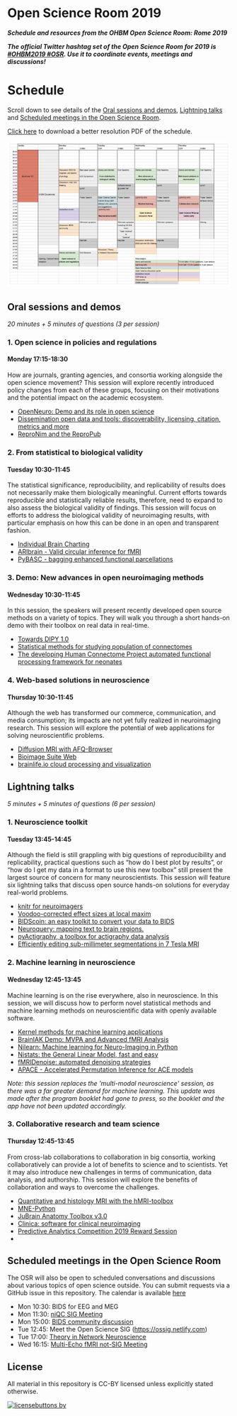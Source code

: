 # Open Science Room 2019

***Schedule and resources from the OHBM Open Science Room: Rome 2019***

***The official Twitter hashtag set of the Open Science Room for 2019 is [#OHBM2019 #OSR](https://twitter.com/search?q=%20%23OSR%20%23OHBM2019). Use it to coordinate events, meetings and discussions!***

# Schedule

Scroll down to see details of the [Oral sessions and demos](#oral-sessions-and-demos), [Lightning talks](#lightning-talks) and [Scheduled meetings in the Open Science Room](#scheduled-meetings-in-the-open-science-room).

[Click here](/OSR%20Schedule.pdf) to download a better resolution PDF of the schedule.

![](OSR_schedule.png)

## Oral sessions and demos 
_20 minutes + 5 minutes of questions (3 per session)_
### 1. Open science in policies and regulations
#### Monday 17:15-18:30
How are journals, granting agencies, and consortia working alongside the open science movement? This session will explore recently introduced policy changes from each of these groups, focusing on their motivations and the potential impact on the academic ecosystem.
* [OpenNeuro: Demo and its role in open science](/../../issues/7)
* [Dissemination open data and tools: discoverability, licensing, citation, metrics and more](/../../issues/35)
* [ReproNim and the ReproPub](/../../issues/40)

### 2. From statistical to biological validity
#### Tuesday 10:30-11:45
The statistical significance, reproducibility, and replicability of results does not necessarily make them biologically meaningful. Current efforts towards reproducible and statistically reliable results, therefore, need to expand to also assess the biological validity of findings. This session will focus on efforts to address the biological validity of neuroimaging results, with particular emphasis on how this can be done in an open and transparent fashion.
* [Individual Brain Charting](/../../issues/23)
* [ARIbrain - Valid circular inference for fMRI](/../../issues/21)
* [PyBASC - bagging enhanced functional parcellations](/../../issues/31)

### 3. Demo: New advances in open neuroimaging methods
#### Wednesday 10:30-11:45
In this session, the speakers will present recently developed open source methods on a variety of topics. They will walk you through a short hands-on demo with their toolbox on real data in real-time.
* [Towards DIPY 1.0](/../../issues/19)
* [Statistical methods for studying population of connectomes](/../../issues/9)
* [The developing Human Connectome Project automated functional processing framework for neonates](/../../issues/24)

### 4. Web-based solutions in neuroscience
#### Thursday 10:30-11:45
Although the web has transformed our commerce, communication, and media consumption; its impacts are not yet fully realized in neuroimaging research. This session will explore the potential of web applications for solving neuroscientific problems.
* [Diffusion MRI with AFQ-Browser](/../../issues/26)
* [Bioimage Suite Web](/../../issues/13)
* [brainlife.io cloud processing and visualization](/../../issues/5)

## Lightning talks
_5 minutes + 5 minutes of questions (6 per session)_
### 1. Neuroscience toolkit
#### Tuesday 13:45-14:45
Although the field is still grappling with big questions of reproducibility and replicability, practical questions such as “how do I best plot by results”, or “how do I get my data in a format to use this new toolbox” still present the largest source of concern for many neuroscientists. This session will feature six lightning talks that discuss open source hands-on solutions for everyday real-world problems.
* [knitr for neuroimagers](/../../issues/6)
* [Voodoo-corrected effect sizes at local maxim](/../../issues/25)
* [BIDScoin: an easy toolkit to convert your data to BIDS](/../../issues/28)
* [Neuroquery: mapping text to brain regions.](/../../issues/17)
* [pyActigraphy, a toolbox for actigraphy data analysis](/../../issues/29)
* [Efficiently editing sub-millimeter segmentations in 7 Tesla MRI](/../../issues/8)

### 2. Machine learning in neuroscience
#### Wednesday 12:45-13:45
Machine learning is on the rise everywhere, also in neuroscience. In this session, we will discuss how to perform novel statistical methods and machine learning methods on neuroscientific data with openly available software. 
* [Kernel methods for machine learning applications](/../../issues/1)
* [BrainIAK Demo: MVPA and Advanced fMRI Analysis](/../../issues/27)
* [Nilearn: Machine learning for Neuro-Imaging in Python](/../../issues/16)
* [Nistats: the General Linear Model, fast and easy](/../../issues/14)
* [fMRIDenoise: automated denoising strategies](/../../issues/22)
* [APACE - Accelerated Permutation Inference for ACE models](/../../issues/20)

*Note: this session replaces the 'multi-modal neuroscience' session, as there was a far greater demand for machine learning. This update was made after the program booklet had gone to press, so the booklet and the app have not been updated accordingly.*


### 3. Collaborative research and team science
#### Thursday 12:45-13:45
From cross-lab collaborations to collaboration in big consortia, working collaboratively can provide a lot of benefits to science and to scientists. Yet it may also introduce new challenges in terms of communication, data analysis, and authorship. This session will explore the benefits of collaboration and ways to overcome the challenges.
* [Quantitative and histology MRI with the hMRI-toolbox](/../../issues/12)
* [MNE-Python](/../../issues/15)
* [JuBrain Anatomy Toolbox v3.0](/../../issues/2)
* [Clinica: software for clinical neuroimaging](/../../issues/33)
* [Predictive Analytics Competition 2019 Reward Session](/../../issues/10)
* 

## Scheduled meetings in the Open Science Room

The OSR will also be open to scheduled conversations and discussions about various topics of open science outside. You can submit requests via a GitHub issue in this repository.
The calendar is available [here](https://calendar.google.com/calendar?cid=anJjNGh1dXFtODkyazVpbzk3OXF2YmM2N29AZ3JvdXAuY2FsZW5kYXIuZ29vZ2xlLmNvbQ)
 
* Mon 10:30: BIDS for EEG and MEG
* Mon 11:30: [niQC SIG Meeting](/../../issues/30)
* Mon 15:00: [BIDS community discussion](/../../4)
* Tue 12:45: Meet the Open Science SIG (https://ossig.netlify.com)
* Tue 17:00: [Theory in Network Neuroscience](/../../issues/11)
* Wed 16:15: [Multi-Echo fMRI not-SIG Meeting](/../../issues/38)

## License 
All material in this repository is CC-BY licensed unless explicitly stated otherwise.

[![licensebuttons by](https://licensebuttons.net/l/by/3.0/88x31.png)](https://creativecommons.org/licenses/by/4.0)
